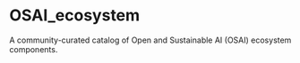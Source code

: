 # OSAI_ecosystem
A community-curated catalog of Open and Sustainable AI (OSAI) ecosystem components. 
